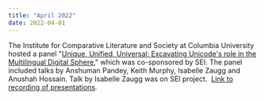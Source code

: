 ```yaml
---
title: "April 2022"
date: 2022-04-01
---
```


The Institute for Comparative Literature and Society at Columbia University hosted a panel "[Unique, Unified, Universal: Excavating Unicode's role in the Multilingual Digital Sphere](https://icls.columbia.edu/events/unique-unified-universal-excavating-unicodes-role-in-the-multilingual-digital-sphere/)," which was co-sponsored by SEI. The panel included talks by Anshuman Pandey, Keith Murphy, Isabelle Zaugg and Anushah Hossain. Talk by Isabelle Zaugg was on SEI project.  [Link to recording of presentations](https://www.youtube.com/watch?v=1uyGXXvSDGM).